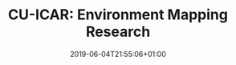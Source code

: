 ---
title: "CU-ICAR: Environment Mapping Research"
date: 2019-06-04T21:55:06+01:00
draft: true
summaryImage: "summary.png"
---